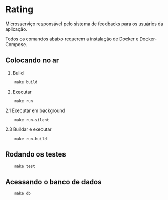 # Rating

Microsserviço responsável pelo sistema de feedbacks para os usuários da aplicação.

Todos os comandos abaixo requerem a instalação de Docker e Docker-Compose.

## Colocando no ar


1. Build
```shell
    make build
```
2. Executar
```shell
    make run
```
2.1 Executar em background
```shell
    make run-silent
```
2.3 Buildar e executar
```shell
    make run-build
```

## Rodando os testes


```shell
    make test
```

## Acessando o banco de dados 

```shell
    make db
```